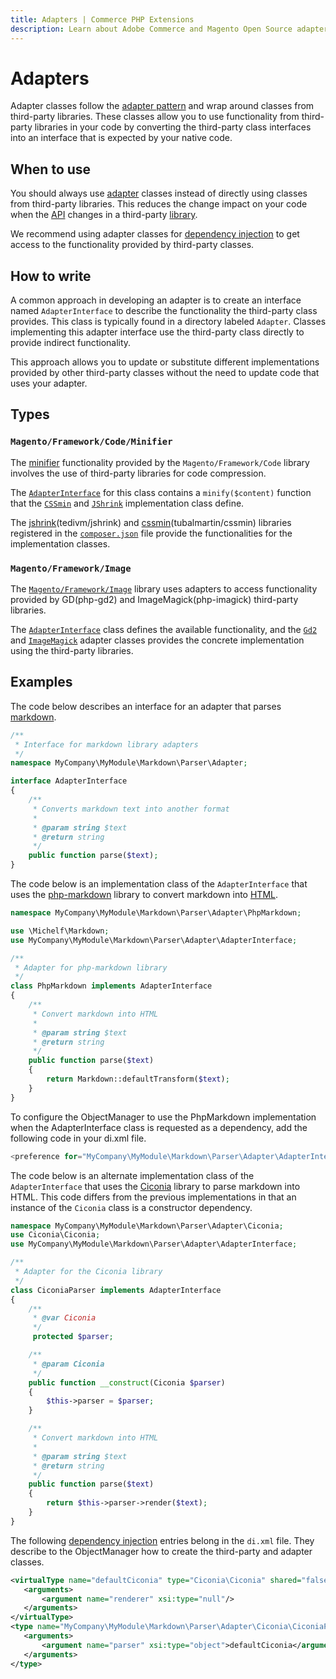 ```yaml
---
title: Adapters | Commerce PHP Extensions
description: Learn about Adobe Commerce and Magento Open Source adapter classes, when to use them, and how to write them.
---
```


# Adapters

Adapter classes follow the [adapter pattern](https://en.wikipedia.org/wiki/Adapter_pattern) and wrap around classes from third-party libraries.
These classes allow you to use functionality from third-party libraries in your code by converting the third-party class interfaces into an interface that is expected by your native code.

## When to use

You should always use [adapter](https://glossary.magento.com/adapter) classes instead of directly using classes from third-party libraries.
This reduces the change impact on your code when the [API](https://glossary.magento.com/api) changes in a third-party [library](https://glossary.magento.com/library).

We recommend using adapter classes for [dependency injection](dependency-injection.md) to get access to the functionality provided by third-party classes.

## How to write

A common approach in developing an adapter is to create an interface named `AdapterInterface` to describe the functionality the third-party class provides.
This class is typically found in a directory labeled `Adapter`.
Classes implementing this adapter interface use the third-party class directly to provide indirect functionality.

This approach allows you to update or substitute different implementations provided by other third-party classes without the need to update code that uses your adapter.

## Types

### `Magento/Framework/Code/Minifier`

The [minifier](https://github.com/magento/magento2/blob/2.4/lib/internal/Magento/Framework/Code/Minifier) functionality provided by the `Magento/Framework/Code` library involves the use of third-party libraries for code compression.

The [`AdapterInterface`](https://github.com/magento/magento2/blob/2.4/lib/internal/Magento/Framework/Code/Minifier/AdapterInterface.php) for this class contains a `minify($content)` function that the [`CSSmin`](https://github.com/magento/magento2/blob/2.4/lib/internal/Magento/Framework/Code/Minifier/Adapter/Css/CSSmin.php) and [`JShrink`](https://github.com/magento/magento2/blob/2.4/lib/internal/Magento/Framework/Code/Minifier/Adapter/Js/JShrink.php) implementation class define.

The [jshrink](https://github.com/tedious/JShrink)(tedivm/jshrink) and [cssmin](https://github.com/tubalmartin/YUI-CSS-compressor-PHP-port)(tubalmartin/cssmin) libraries registered in the [`composer.json`](https://github.com/magento/magento2/blob/2.4/composer.json) file provide the functionalities for the implementation classes.

### `Magento/Framework/Image`

The [`Magento/Framework/Image`](https://github.com/magento/magento2/blob/2.4/lib/internal/Magento/Framework/Image) library uses adapters to access functionality provided by GD(php-gd2) and ImageMagick(php-imagick) third-party libraries.

The [`AdapterInterface`](https://github.com/magento/magento2/blob/2.4/lib/internal/Magento/Framework/Image/Adapter/AdapterInterface.php) class defines the available functionality, and the [`Gd2`](https://github.com/magento/magento2/blob/2.4/lib/internal/Magento/Framework/Image/Adapter/Gd2.php) and [`ImageMagick`](https://github.com/magento/magento2/blob/2.4/lib/internal/Magento/Framework/Image/Adapter/ImageMagick.php) adapter classes provides the concrete implementation using the third-party libraries.

## Examples

The code below describes an interface for an adapter that parses [markdown](https://glossary.magento.com/markdown).

```php
/**
 * Interface for markdown library adapters
 */
namespace MyCompany\MyModule\Markdown\Parser\Adapter;

interface AdapterInterface
{
    /**
     * Converts markdown text into another format
     *
     * @param string $text
     * @return string
     */
    public function parse($text);
}
```

The code below is an implementation class of the `AdapterInterface` that uses the [php-markdown](https://github.com/michelf/php-markdown) library to convert markdown into [HTML](https://glossary.magento.com/html).

```php
namespace MyCompany\MyModule\Markdown\Parser\Adapter\PhpMarkdown;

use \Michelf\Markdown;
use MyCompany\MyModule\Markdown\Parser\Adapter\AdapterInterface;

/**
 * Adapter for php-markdown library
 */
class PhpMarkdown implements AdapterInterface
{
    /**
     * Convert markdown into HTML
     *
     * @param string $text
     * @return string
     */
    public function parse($text)
    {
        return Markdown::defaultTransform($text);
    }
}
```

To configure the ObjectManager to use the PhpMarkdown implementation when the AdapterInterface class is requested as a dependency, add the following code in your di.xml file.

```php
<preference for="MyCompany\MyModule\Markdown\Parser\Adapter\AdapterInterface" type="MyCompany\MyModule\Markdown\Parser\Adapter\PhpMarkdown\PhpMarkdown" />
```

The code below is an alternate implementation class of the `AdapterInterface` that uses the [Ciconia](https://github.com/kzykhys/Ciconia) library to parse markdown into HTML.
This code differs from the previous implementations in that an instance of the `Ciconia` class is a constructor dependency.

```php
namespace MyCompany\MyModule\Markdown\Parser\Adapter\Ciconia;
use Ciconia\Ciconia;
use MyCompany\MyModule\Markdown\Parser\Adapter\AdapterInterface;

/**
 * Adapter for the Ciconia library
 */
class CiconiaParser implements AdapterInterface
{
    /**
     * @var Ciconia
     */
     protected $parser;

    /**
     * @param Ciconia
     */
    public function __construct(Ciconia $parser)
    {
        $this->parser = $parser;
    }

    /**
     * Convert markdown into HTML
     *
     * @param string $text
     * @return string
     */
    public function parse($text)
    {
        return $this->parser->render($text);
    }
}
```

The following [dependency injection](https://glossary.magento.com/dependency-injection) entries belong in the `di.xml` file.
They describe to the ObjectManager how to create the third-party and adapter classes.

```xml
<virtualType name="defaultCiconia" type="Ciconia\Ciconia" shared="false">
   <arguments>
       <argument name="renderer" xsi:type="null"/>
   </arguments>
</virtualType>
<type name="MyCompany\MyModule\Markdown\Parser\Adapter\Ciconia\CiconiaParser">
   <arguments>
       <argument name="parser" xsi:type="object">defaultCiconia</argument>
   </arguments>
</type>
```
